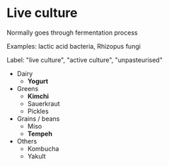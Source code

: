 # Live culture

Normally goes through fermentation process

Examples: lactic acid bacteria, Rhizopus fungi

Label: "live culture", "active culture", "unpasteurised"

* Dairy
  * **Yogurt**
* Greens
  * **Kimchi**
  * Sauerkraut
  * Pickles
* Grains / beans
  * Miso
  * **Tempeh**
* Others
  * Kombucha
  * Yakult
